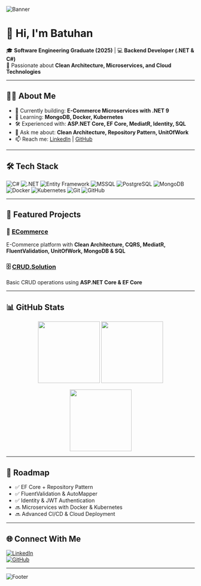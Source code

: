 <!-- Banner -->
![Banner](https://capsule-render.vercel.app/api?type=waving&color=0:5C2D91,100:2496ED&height=200&section=header&text=Kemal%20Batuhan%20Çağlayan&fontColor=ffffff&fontSize=40&fontAlignY=35)

# 👋 Hi, I'm Batuhan  

🎓 **Software Engineering Graduate (2025)** | 💻 **Backend Developer (.NET & C#)**  
🚀 Passionate about **Clean Architecture, Microservices, and Cloud Technologies**  

---

## 🧑‍💻 About Me  
- 🔭 Currently building: **E-Commerce Microservices with .NET 9**  
- 🌱 Learning: **MongoDB, Docker, Kubernetes**  
- 🛠️ Experienced with: **ASP.NET Core, EF Core, MediatR, Identity, SQL**  
- 💬 Ask me about: **Clean Architecture, Repository Pattern, UnitOfWork**  
- 📫 Reach me: [LinkedIn](https://www.linkedin.com/in/kbatuhancaglayan) | [GitHub](https://github.com/batucglyn)  

---

## 🛠 Tech Stack  

![C#](https://img.shields.io/badge/C%23-%23239120.svg?style=for-the-badge&logo=c-sharp&logoColor=white)
![.NET](https://img.shields.io/badge/.NET-5C2D91?style=for-the-badge&logo=dotnet&logoColor=white)
![Entity Framework](https://img.shields.io/badge/Entity%20Framework-5C2D91?style=for-the-badge)
![MSSQL](https://img.shields.io/badge/MSSQL-CC2927?style=for-the-badge&logo=microsoftsqlserver&logoColor=white)
![PostgreSQL](https://img.shields.io/badge/PostgreSQL-336791?style=for-the-badge&logo=postgresql&logoColor=white)
![MongoDB](https://img.shields.io/badge/MongoDB-47A248?style=for-the-badge&logo=mongodb&logoColor=white)
![Docker](https://img.shields.io/badge/Docker-2496ED?style=for-the-badge&logo=docker&logoColor=white)
![Kubernetes](https://img.shields.io/badge/Kubernetes-326CE5?style=for-the-badge&logo=kubernetes&logoColor=white)
![Git](https://img.shields.io/badge/Git-F05032?style=for-the-badge&logo=git&logoColor=white)
![GitHub](https://img.shields.io/badge/GitHub-181717?style=for-the-badge&logo=github&logoColor=white)

---

## 📌 Featured Projects  

### 🛒 [ECommerce](https://github.com/batucglyn/ECommerce)  
E-Commerce platform with **Clean Architecture, CQRS, MediatR, FluentValidation, UnitOfWork, MongoDB & SQL**  

### 🗄️ [CRUD.Solution](https://github.com/batucglyn/CRUD.Solution)  
Basic CRUD operations using **ASP.NET Core & EF Core**  

---

## 📊 GitHub Stats  

<p align="center">
  <img src="https://github-readme-stats.vercel.app/api?username=batucglyn&show_icons=true&theme=radical" height="165"/>
  <img src="https://github-readme-stats.vercel.app/api/top-langs/?username=batucglyn&layout=compact&theme=radical" height="165"/>
</p>

<p align="center">
  <img src="https://streak-stats.demolab.com/?user=batucglyn&theme=radical" height="165"/>
</p>

---

## 🎯 Roadmap  

- ✅ EF Core + Repository Pattern  
- ✅ FluentValidation & AutoMapper  
- ✅ Identity & JWT Authentication  
- 🔜 Microservices with Docker & Kubernetes  
- 🔜 Advanced CI/CD & Cloud Deployment  

---

## 🌐 Connect With Me  

[![LinkedIn](https://img.shields.io/badge/LinkedIn-%230077B5.svg?style=for-the-badge&logo=linkedin&logoColor=white)](https://www.linkedin.com/in/kbatuhancaglayan)  
[![GitHub](https://img.shields.io/badge/GitHub-%23181717.svg?style=for-the-badge&logo=github&logoColor=white)](https://github.com/batucglyn)  

---

<!-- Footer -->
![Footer](https://capsule-render.vercel.app/api?type=waving&color=0:2496ED,100:5C2D91&height=120&section=footer&fontColor=ffffff)
